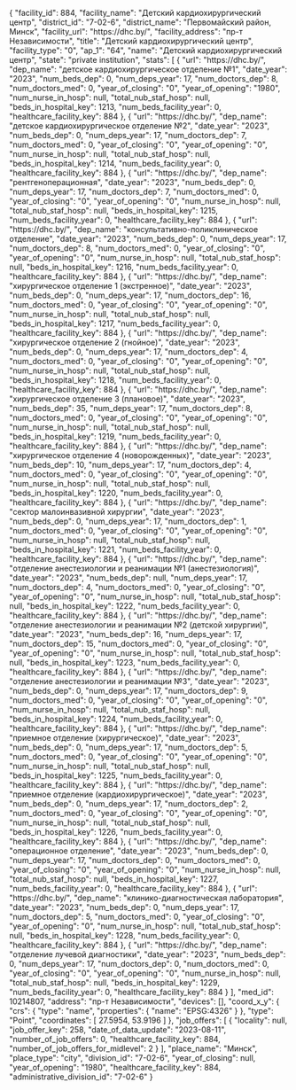 {
    "facility_id": 884,
    "facility_name": "Детский кардиохирургический центр",
    "district_id": "7-02-6",
    "district_name": "Первомайский район, Минск",
    "facility_url": "https:\/\/dhc.by\/",
    "facility_address": "пр-т Независимости",
    "title": "Детский кардиохирургический центр",
    "facility_type": "0",
    "ap_1": "64",
    "name": "Детский кардиохирургический центр",
    "state": "private institution",
    "stats": [
        {
            "url": "https:\/\/dhc.by\/",
            "dep_name": "детское кардиохирургическое отделение №1",
            "date_year": "2023",
            "num_beds_dep": 0,
            "num_deps_year": 17,
            "num_doctors_dep": 8,
            "num_doctors_med": 0,
            "year_of_closing": "0",
            "year_of_opening": "1980",
            "num_nurse_in_hosp": null,
            "total_nub_staf_hosp": null,
            "beds_in_hospital_key": 1213,
            "num_beds_facility_year": 0,
            "healthcare_facility_key": 884
        },
        {
            "url": "https:\/\/dhc.by\/",
            "dep_name": "детское кардиохирургическое отделение №2",
            "date_year": "2023",
            "num_beds_dep": 0,
            "num_deps_year": 17,
            "num_doctors_dep": 7,
            "num_doctors_med": 0,
            "year_of_closing": "0",
            "year_of_opening": "0",
            "num_nurse_in_hosp": null,
            "total_nub_staf_hosp": null,
            "beds_in_hospital_key": 1214,
            "num_beds_facility_year": 0,
            "healthcare_facility_key": 884
        },
        {
            "url": "https:\/\/dhc.by\/",
            "dep_name": "рентгеноперационная",
            "date_year": "2023",
            "num_beds_dep": 0,
            "num_deps_year": 17,
            "num_doctors_dep": 7,
            "num_doctors_med": 0,
            "year_of_closing": "0",
            "year_of_opening": "0",
            "num_nurse_in_hosp": null,
            "total_nub_staf_hosp": null,
            "beds_in_hospital_key": 1215,
            "num_beds_facility_year": 0,
            "healthcare_facility_key": 884
        },
        {
            "url": "https:\/\/dhc.by\/",
            "dep_name": "консультативно-поликлиническое отделение",
            "date_year": "2023",
            "num_beds_dep": 0,
            "num_deps_year": 17,
            "num_doctors_dep": 8,
            "num_doctors_med": 0,
            "year_of_closing": "0",
            "year_of_opening": "0",
            "num_nurse_in_hosp": null,
            "total_nub_staf_hosp": null,
            "beds_in_hospital_key": 1216,
            "num_beds_facility_year": 0,
            "healthcare_facility_key": 884
        },
        {
            "url": "https:\/\/dhc.by\/",
            "dep_name": "хирургическое отделение 1 (экстренное)",
            "date_year": "2023",
            "num_beds_dep": 0,
            "num_deps_year": 17,
            "num_doctors_dep": 16,
            "num_doctors_med": 0,
            "year_of_closing": "0",
            "year_of_opening": "0",
            "num_nurse_in_hosp": null,
            "total_nub_staf_hosp": null,
            "beds_in_hospital_key": 1217,
            "num_beds_facility_year": 0,
            "healthcare_facility_key": 884
        },
        {
            "url": "https:\/\/dhc.by\/",
            "dep_name": "хирургическое отделение 2 (гнойное)",
            "date_year": "2023",
            "num_beds_dep": 0,
            "num_deps_year": 17,
            "num_doctors_dep": 4,
            "num_doctors_med": 0,
            "year_of_closing": "0",
            "year_of_opening": "0",
            "num_nurse_in_hosp": null,
            "total_nub_staf_hosp": null,
            "beds_in_hospital_key": 1218,
            "num_beds_facility_year": 0,
            "healthcare_facility_key": 884
        },
        {
            "url": "https:\/\/dhc.by\/",
            "dep_name": "хирургическое отделение 3 (плановое)",
            "date_year": "2023",
            "num_beds_dep": 35,
            "num_deps_year": 17,
            "num_doctors_dep": 8,
            "num_doctors_med": 0,
            "year_of_closing": "0",
            "year_of_opening": "0",
            "num_nurse_in_hosp": null,
            "total_nub_staf_hosp": null,
            "beds_in_hospital_key": 1219,
            "num_beds_facility_year": 0,
            "healthcare_facility_key": 884
        },
        {
            "url": "https:\/\/dhc.by\/",
            "dep_name": "хирургическое отделение 4 (новорожденных)",
            "date_year": "2023",
            "num_beds_dep": 10,
            "num_deps_year": 17,
            "num_doctors_dep": 4,
            "num_doctors_med": 0,
            "year_of_closing": "0",
            "year_of_opening": "0",
            "num_nurse_in_hosp": null,
            "total_nub_staf_hosp": null,
            "beds_in_hospital_key": 1220,
            "num_beds_facility_year": 0,
            "healthcare_facility_key": 884
        },
        {
            "url": "https:\/\/dhc.by\/",
            "dep_name": "сектор малоинвазивной хирургии",
            "date_year": "2023",
            "num_beds_dep": 0,
            "num_deps_year": 17,
            "num_doctors_dep": 1,
            "num_doctors_med": 0,
            "year_of_closing": "0",
            "year_of_opening": "0",
            "num_nurse_in_hosp": null,
            "total_nub_staf_hosp": null,
            "beds_in_hospital_key": 1221,
            "num_beds_facility_year": 0,
            "healthcare_facility_key": 884
        },
        {
            "url": "https:\/\/dhc.by\/",
            "dep_name": "отделение анестезиологии и реанимации №1 (анестезиология)",
            "date_year": "2023",
            "num_beds_dep": null,
            "num_deps_year": 17,
            "num_doctors_dep": 4,
            "num_doctors_med": 0,
            "year_of_closing": "0",
            "year_of_opening": "0",
            "num_nurse_in_hosp": null,
            "total_nub_staf_hosp": null,
            "beds_in_hospital_key": 1222,
            "num_beds_facility_year": 0,
            "healthcare_facility_key": 884
        },
        {
            "url": "https:\/\/dhc.by\/",
            "dep_name": "отделение анестезиологии и реанимации №2 (детской хирургии)",
            "date_year": "2023",
            "num_beds_dep": 16,
            "num_deps_year": 17,
            "num_doctors_dep": 15,
            "num_doctors_med": 0,
            "year_of_closing": "0",
            "year_of_opening": "0",
            "num_nurse_in_hosp": null,
            "total_nub_staf_hosp": null,
            "beds_in_hospital_key": 1223,
            "num_beds_facility_year": 0,
            "healthcare_facility_key": 884
        },
        {
            "url": "https:\/\/dhc.by\/",
            "dep_name": "отделение анестезиологии и реанимации №3",
            "date_year": "2023",
            "num_beds_dep": 0,
            "num_deps_year": 17,
            "num_doctors_dep": 9,
            "num_doctors_med": 0,
            "year_of_closing": "0",
            "year_of_opening": "0",
            "num_nurse_in_hosp": null,
            "total_nub_staf_hosp": null,
            "beds_in_hospital_key": 1224,
            "num_beds_facility_year": 0,
            "healthcare_facility_key": 884
        },
        {
            "url": "https:\/\/dhc.by\/",
            "dep_name": "приемное отделение (хирургическое)",
            "date_year": "2023",
            "num_beds_dep": 0,
            "num_deps_year": 17,
            "num_doctors_dep": 5,
            "num_doctors_med": 0,
            "year_of_closing": "0",
            "year_of_opening": "0",
            "num_nurse_in_hosp": null,
            "total_nub_staf_hosp": null,
            "beds_in_hospital_key": 1225,
            "num_beds_facility_year": 0,
            "healthcare_facility_key": 884
        },
        {
            "url": "https:\/\/dhc.by\/",
            "dep_name": "приемное отделение (кардиохирургическое)",
            "date_year": "2023",
            "num_beds_dep": 0,
            "num_deps_year": 17,
            "num_doctors_dep": 2,
            "num_doctors_med": 0,
            "year_of_closing": "0",
            "year_of_opening": "0",
            "num_nurse_in_hosp": null,
            "total_nub_staf_hosp": null,
            "beds_in_hospital_key": 1226,
            "num_beds_facility_year": 0,
            "healthcare_facility_key": 884
        },
        {
            "url": "https:\/\/dhc.by\/",
            "dep_name": "операционное отделение",
            "date_year": "2023",
            "num_beds_dep": 0,
            "num_deps_year": 17,
            "num_doctors_dep": 0,
            "num_doctors_med": 0,
            "year_of_closing": "0",
            "year_of_opening": "0",
            "num_nurse_in_hosp": null,
            "total_nub_staf_hosp": null,
            "beds_in_hospital_key": 1227,
            "num_beds_facility_year": 0,
            "healthcare_facility_key": 884
        },
        {
            "url": "https:\/\/dhc.by\/",
            "dep_name": "клинико-диагностическая лаборатория",
            "date_year": "2023",
            "num_beds_dep": 0,
            "num_deps_year": 17,
            "num_doctors_dep": 5,
            "num_doctors_med": 0,
            "year_of_closing": "0",
            "year_of_opening": "0",
            "num_nurse_in_hosp": null,
            "total_nub_staf_hosp": null,
            "beds_in_hospital_key": 1228,
            "num_beds_facility_year": 0,
            "healthcare_facility_key": 884
        },
        {
            "url": "https:\/\/dhc.by\/",
            "dep_name": "отделение лучевой диагностики",
            "date_year": "2023",
            "num_beds_dep": 0,
            "num_deps_year": 17,
            "num_doctors_dep": 0,
            "num_doctors_med": 0,
            "year_of_closing": "0",
            "year_of_opening": "0",
            "num_nurse_in_hosp": null,
            "total_nub_staf_hosp": null,
            "beds_in_hospital_key": 1229,
            "num_beds_facility_year": 0,
            "healthcare_facility_key": 884
        }
    ],
    "med_id": 10214807,
    "address": "пр-т Независимости",
    "devices": [],
    "coord_x_y": {
        "crs": {
            "type": "name",
            "properties": {
                "name": "EPSG:4326"
            }
        },
        "type": "Point",
        "coordinates": [
            27.5954,
            53.9196
        ]
    },
    "job_offers": [
        {
            "locality": null,
            "job_offer_key": 258,
            "date_of_data_update": "2023-08-11",
            "number_of_job_offers": 0,
            "healthcare_facility_key": 884,
            "number_of_job_offers_for_midlevel": 2
        }
    ],
    "place_name": "Минск",
    "place_type": "city",
    "division_id": "7-02-6",
    "year_of_closing": null,
    "year_of_opening": "1980",
    "healthcare_facility_key": 884,
    "administrative_division_id": "7-02-6"
}